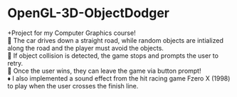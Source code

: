 # OpenGL-3D-ObjectDodger


+Project for my Computer Graphics course!
<br> 💠 The car drives down a straight road, while random objects are intialized along the road and the player must avoid the objects.
<br> 💠 If object collision is detected, the game stops and prompts the user to retry. 
<br> 💠 Once the user wins, they can leave the game via button prompt! 
<br> ♦️ I also implemented a sound effect from the hit racing game Fzero X (1998) to play when the user crosses the finish line.
